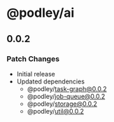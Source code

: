 # @podley/ai

## 0.0.2

### Patch Changes

- Initial release
- Updated dependencies
  - @podley/task-graph@0.0.2
  - @podley/job-queue@0.0.2
  - @podley/storage@0.0.2
  - @podley/util@0.0.2
